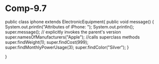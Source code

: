 # Comp-9.7

public class iphone extends ElectronicEquipment{
    public void message()
{
    System.out.println("Attributes of iPhone: ");
    System.out.println();
    super.message(); // explicitly invokes the parent's version
    super.namesOfManufacturers("Apple"); //calls superclass methods
    super.findWeight(1);
    super.findCost(999);
    super.findMonthlyPowerUsage(3);
    super.findColor("Silver");
    }
    
}
